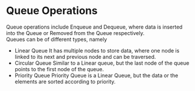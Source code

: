 # Queue Operations

Queue operations include Enqueue and Dequeue, where data is inserted into the Queue or Removed from the Queue respectively.  
Queues can be of different types, namely  
- Linear Queue
It has multiple nodes to store data, where one node is linked to its next and previous node and can be traversed.
- Circular Queue
Similar to a Linear queue, but the last node of the queue points to the first node of the queue.
- Priority Queue
Priority Queue is a Linear Queue, but the data or the elements are sorted according to priority.
